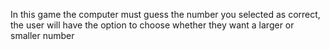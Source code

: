 In this game the computer must guess the number you selected as correct, the user will have the option to choose whether they want a larger or smaller number
